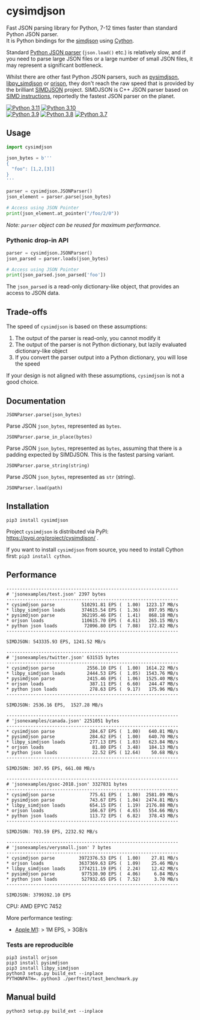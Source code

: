 # cysimdjson

Fast JSON parsing library for Python, 7-12 times faster than standard Python JSON parser.  
It is Python bindings for the [simdjson](https://simdjson.org) using [Cython](https://cython.org).

Standard [Python JSON parser](https://docs.python.org/3/library/json.html) (`json.load()` etc.) is relatively slow,
and if you need to parse large JSON files or a large number of small JSON files,
it may represent a significant bottleneck.

Whilst there are other fast Python JSON parsers, such as [pysimdjson](https://github.com/TkTech/pysimdjson), [libpy_simdjson](https://github.com/gerrymanoim/libpy_simdjson) or [orjson](https://github.com/ijl/orjson), they don't reach the raw speed that is provided by the brilliant [SIMDJSON](https://simdjson.org) project. SIMDJSON is C++ JSON parser based on [SIMD instructions](https://en.wikipedia.org/wiki/SIMD), reportedly the fastest JSON parser on the planet.

[![Python 3.11](https://github.com/TeskaLabs/cysimdjson/actions/workflows/py311.yaml/badge.svg)](https://github.com/TeskaLabs/cysimdjson/actions/workflows/py311.yaml)
[![Python 3.10](https://github.com/TeskaLabs/cysimdjson/actions/workflows/py310.yaml/badge.svg)](https://github.com/TeskaLabs/cysimdjson/actions/workflows/py310.yaml)  
[![Python 3.9](https://github.com/TeskaLabs/cysimdjson/actions/workflows/py39.yaml/badge.svg)](https://github.com/TeskaLabs/cysimdjson/actions/workflows/py39.yaml)
[![Python 3.8](https://github.com/TeskaLabs/cysimdjson/actions/workflows/py38.yaml/badge.svg)](https://github.com/TeskaLabs/cysimdjson/actions/workflows/py38.yaml)
[![Python 3.7](https://github.com/TeskaLabs/cysimdjson/actions/workflows/py37.yaml/badge.svg)](https://github.com/TeskaLabs/cysimdjson/actions/workflows/py37.yaml)  

## Usage

```python
import cysimdjson

json_bytes = b'''
{
  "foo": [1,2,[3]]
}
'''

parser = cysimdjson.JSONParser()
json_element = parser.parse(json_bytes)

# Access using JSON Pointer
print(json_element.at_pointer("/foo/2/0"))
```

_Note: `parser` object can be reused for maximum performance._


### Pythonic drop-in API

```python
parser = cysimdjson.JSONParser()
json_parsed = parser.loads(json_bytes)

# Access using JSON Pointer
print(json_parsed.json_parsed['foo'])
```

The `json_parsed` is a read-only dictionary-like object, that provides an access to JSON data.


## Trade-offs

The speed of `cysimdjson` is based on these assumptions:

1) The output of the parser is read-only, you cannot modify it
2) The output of the parser is not Python dictionary, but lazily evaluated dictionary-like object
3) If you convert the parser output into a Python dictionary, you will lose the speed

If your design is not aligned with these assumptions, `cysimdjson` is not a good choice.


## Documentation

`JSONParser.parse(json_bytes)`

Parse JSON `json_bytes`, represented as `bytes`.


`JSONParser.parse_in_place(bytes)`

Parse JSON `json_bytes`, represented as `bytes`, assuming that there is a padding expected by SIMDJSON.
This is the fastest parsing variant.


`JSONParser.parse_string(string)`

Parse JSON `json_bytes`, represented as `str` (string).


`JSONParser.load(path)`


## Installation

```
pip3 install cysimdjson
```

Project `cysimdjson` is distributed via PyPI: https://pypi.org/project/cysimdjson/ .

If you want to install `cysimdjson` from source, you need to install Cython first: `pip3 install cython`.


## Performance

```
----------------------------------------------------------------
# 'jsonexamples/test.json' 2397 bytes
----------------------------------------------------------------
* cysimdjson parse          510291.81 EPS (  1.00)  1223.17 MB/s
* libpy_simdjson loads      374615.54 EPS (  1.36)   897.95 MB/s
* pysimdjson parse          362195.46 EPS (  1.41)   868.18 MB/s
* orjson loads              110615.70 EPS (  4.61)   265.15 MB/s
* python json loads          72096.80 EPS (  7.08)   172.82 MB/s
----------------------------------------------------------------

SIMDJSON: 543335.93 EPS, 1241.52 MB/s
```

```
----------------------------------------------------------------
# 'jsonexamples/twitter.json' 631515 bytes
----------------------------------------------------------------
* cysimdjson parse            2556.10 EPS (  1.00)  1614.22 MB/s
* libpy_simdjson loads        2444.53 EPS (  1.05)  1543.76 MB/s
* pysimdjson parse            2415.46 EPS (  1.06)  1525.40 MB/s
* orjson loads                 387.11 EPS (  6.60)   244.47 MB/s
* python json loads            278.63 EPS (  9.17)   175.96 MB/s
----------------------------------------------------------------

SIMDJSON: 2536.16 EPS,  1527.28 MB/s
```

```
----------------------------------------------------------------
# 'jsonexamples/canada.json' 2251051 bytes
----------------------------------------------------------------
* cysimdjson parse             284.67 EPS (  1.00)   640.81 MB/s
* pysimdjson parse             284.62 EPS (  1.00)   640.70 MB/s
* libpy_simdjson loads         277.13 EPS (  1.03)   623.84 MB/s
* orjson loads                  81.80 EPS (  3.48)   184.13 MB/s
* python json loads             22.52 EPS ( 12.64)    50.68 MB/s
----------------------------------------------------------------

SIMDJSON: 307.95 EPS, 661.08 MB/s
```

```
----------------------------------------------------------------
# 'jsonexamples/gsoc-2018.json' 3327831 bytes
----------------------------------------------------------------
* cysimdjson parse             775.61 EPS (  1.00)  2581.09 MB/s
* pysimdjson parse             743.67 EPS (  1.04)  2474.81 MB/s
* libpy_simdjson loads         654.15 EPS (  1.19)  2176.88 MB/s
* orjson loads                 166.67 EPS (  4.65)   554.66 MB/s
* python json loads            113.72 EPS (  6.82)   378.43 MB/s
----------------------------------------------------------------

SIMDJSON: 703.59 EPS, 2232.92 MB/s
```

```
----------------------------------------------------------------
# 'jsonexamples/verysmall.json' 7 bytes
----------------------------------------------------------------
* cysimdjson parse         3972376.53 EPS (  1.00)    27.81 MB/s
* orjson loads             3637369.63 EPS (  1.09)    25.46 MB/s
* libpy_simdjson loads     1774211.19 EPS (  2.24)    12.42 MB/s
* pysimdjson parse          977530.90 EPS (  4.06)     6.84 MB/s
* python json loads         527932.65 EPS (  7.52)     3.70 MB/s
----------------------------------------------------------------

SIMDJSON: 3799392.10 EPS
```

CPU: AMD EPYC 7452

More performance testing:

 * [Apple M1](https://github.com/TeskaLabs/cysimdjson/wiki/Performance-on-Apple-M1): > 1M EPS, > 3GB/s



### Tests are reproducible

```
pip3 install orjson
pip3 install pysimdjson
pip3 install libpy_simdjson
python3 setup.py build_ext --inplace
PYTHONPATH=. python3 ./perftest/test_benchmark.py
```

## Manual build

```
python3 setup.py build_ext --inplace
```
